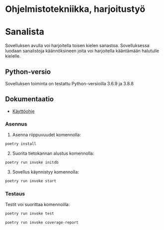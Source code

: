 # Ohjelmistotekniikka, harjoitustyö


# Sanalista

Sovelluksen avulla voi harjoitella toisen kielen sanastoa. 
Sovelluksessa luodaan sanalistoja käännöksineen joita voi harjoitella kääntämään halutulle kielelle.

## Python-versio

Sovelluksen toiminta on testattu Python-versioilla 3.6.9 ja 3.8.8



## Dokumentaatio

- [Käyttöohje](./dokumentaatio/Kayttoohje.md)


### Asennus

1. Asenna riippuvuudet komennolla:

```bash
poetry install
```

2. Suorita tietokannan alustus komennolla:

```bash
poetry run invoke initdb
```

3. Sovellus käynnistyy komennolla:

```bash
poetry run invoke start
```

### Testaus

Testit voi suorittaa komennoilla:

```bash
poetry run invoke test
```

```bash
poetry run invoke coverage-report
```




